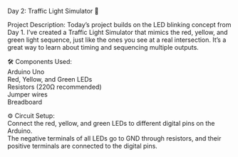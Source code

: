 Day 2: Traffic Light Simulator 🚦  

Project Description: Today’s project builds on the LED blinking concept from Day 1. I’ve created a Traffic Light Simulator that mimics the red, yellow, and green light sequence, just like the ones you see at a real intersection. It’s a great way to learn about timing and sequencing multiple outputs.

🛠️ Components Used:  
Arduino Uno  
Red, Yellow, and Green LEDs  
Resistors (220Ω recommended)  
Jumper wires  
Breadboard  

⚙️ Circuit Setup:  
Connect the red, yellow, and green LEDs to different digital pins on the Arduino.  
The negative terminals of all LEDs go to GND through resistors, and their positive terminals are connected to the digital pins.
